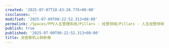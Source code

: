 ```yaml
---
created: '2025-07-07T18:43:20.776+08:00'
cssclasses: ''
modified: '2025-07-09T00:22:52.313+08:00'
permalink: /Spaces/PPV人生管理系统/Pillars - 经营领域/Pillars - 人生经营领域/运动/增肌减脂计划/力量训练动作库/史密斯机上斜卧推.md
publish: true
published: '2025-07-09T00:22:52.313+08:00'
title: 史密斯机上斜卧推
---
```

